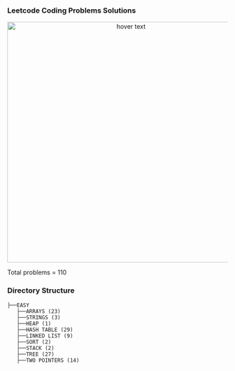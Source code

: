 ### Leetcode Coding Problems Solutions

<p align="center">
  <img src="https://res.cloudinary.com/practicaldev/image/fetch/s--u2bcoOHC--/c_imagga_scale,f_auto,fl_progressive,h_420,q_auto,w_1000/https://dev-to-uploads.s3.amazonaws.com/i/9da6rnlxgxq8fv8degu4.png" width="550" title="hover text">
</p>

Total problems = 110

### Directory Structure

```
├──EASY
   ├──ARRAYS (23)
   ├──STRINGS (3)  
   ├──HEAP (1)
   ├──HASH TABLE (29)
   ├──LINKED LIST (9)
   ├──SORT (2)
   ├──STACK (2)
   ├──TREE (27)
   ├──TWO POINTERS (14)
```
